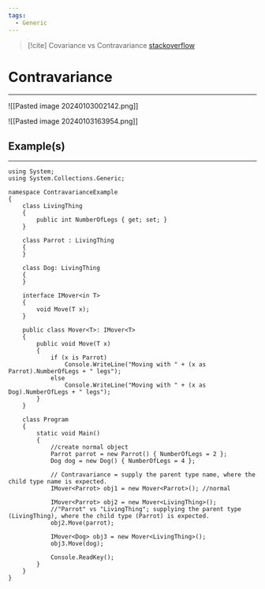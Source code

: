 ```yaml
---
tags:
  - Generic
---
```


> [!cite] Covariance vs Contravariance
> [stackoverflow](https://stackoverflow.com/questions/2662369/covariance-and-contravariance-real-world-example) 

# Contravariance
---

![[Pasted image 20240103002142.png]]

![[Pasted image 20240103163954.png]]

## Example(s)
---

```CSharp
using System;
using System.Collections.Generic;

namespace ContravarianceExample
{
    class LivingThing
    {
        public int NumberOfLegs { get; set; }
    }

    class Parrot : LivingThing
    {
    }

    class Dog: LivingThing
    {
    }

    interface IMover<in T>
    {
        void Move(T x);
    }

    public class Mover<T>: IMover<T>
    {
        public void Move(T x)
        {
            if (x is Parrot)
                Console.WriteLine("Moving with " + (x as Parrot).NumberOfLegs + " legs");
            else
                Console.WriteLine("Moving with " + (x as Dog).NumberOfLegs + " legs");
        }
    }

    class Program
    {
        static void Main()
        {
            //create normal object
            Parrot parrot = new Parrot() { NumberOfLegs = 2 };
            Dog dog = new Dog() { NumberOfLegs = 4 };

            // Contravariance = supply the parent type name, where the child type name is expected.
            IMover<Parrot> obj1 = new Mover<Parrot>(); //normal
            
            IMover<Parrot> obj2 = new Mover<LivingThing>();  
            //"Parrot" vs "LivingThing"; supplying the parent type (LivingThing), where the child type (Parrot) is expected.          
            obj2.Move(parrot);

            IMover<Dog> obj3 = new Mover<LivingThing>();
            obj3.Move(dog);

            Console.ReadKey();
        }
    }
}
```































































